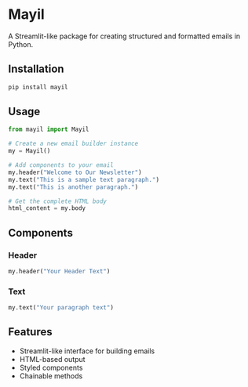 # Mayil

A Streamlit-like package for creating structured and formatted emails in Python.

## Installation

```bash
pip install mayil
```

## Usage

```python
from mayil import Mayil

# Create a new email builder instance
my = Mayil()

# Add components to your email
my.header("Welcome to Our Newsletter")
my.text("This is a sample text paragraph.")
my.text("This is another paragraph.")

# Get the complete HTML body
html_content = my.body
```

## Components

### Header
```python
my.header("Your Header Text")
```

### Text
```python
my.text("Your paragraph text")
```

## Features

- Streamlit-like interface for building emails
- HTML-based output
- Styled components
- Chainable methods 